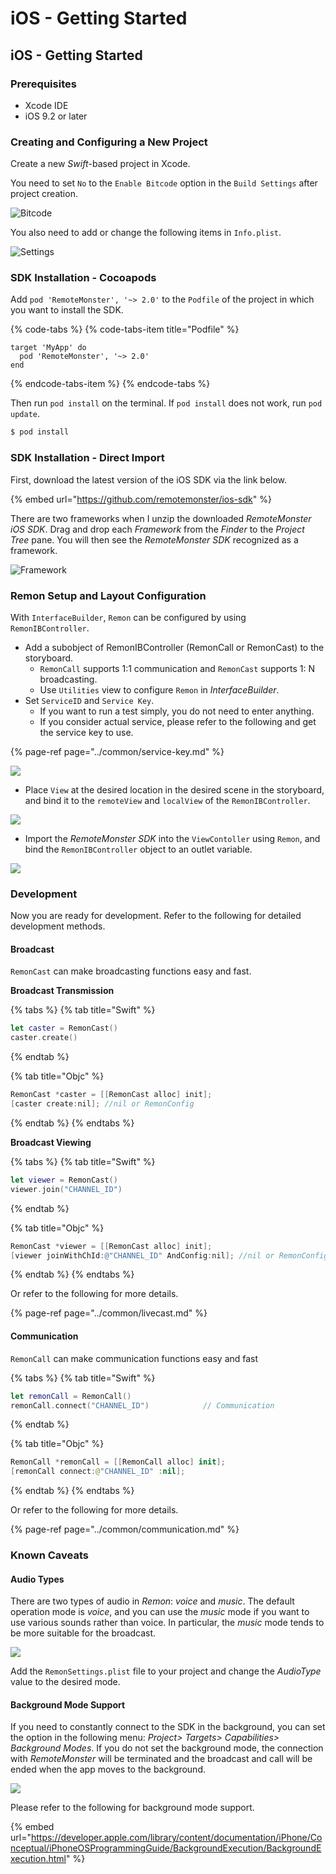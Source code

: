 # iOS - Getting Started

## iOS - Getting Started

### Prerequisites

* Xcode IDE
* iOS 9.2 or later

### Creating and Configuring a New Project

Create a new _Swift_-based project in Xcode.

You need to set `No` to the `Enable Bitcode` option in the `Build Settings` after project creation.

![Bitcode](../.gitbook/assets/assets-lalxanhbadmg35tjnme-lguxznufvictum8-kvv-lguxcodpkrjb5mf2cia-ios_bitcode-1.png)

You also need to add or change the following items in `Info.plist`.

![Settings](../.gitbook/assets/assets-lalxanhbadmg35tjnme-lguxznufvictum8-kvv-lguxcoiwhlabmetgwro-ios_buildsettings.png)

### SDK Installation - Cocoapods

Add `pod 'RemoteMonster', '~> 2.0'` to the `Podfile` of the project in which you want to install the SDK.

{% code-tabs %}
{% code-tabs-item title="Podfile" %}
```text
target 'MyApp' do
  pod 'RemoteMonster', '~> 2.0'
end
```
{% endcode-tabs-item %}
{% endcode-tabs %}

Then run `pod install` on the terminal. If `pod install` does not work, run `pod update`.

```bash
$ pod install
```

### SDK Installation - Direct Import

First, download the latest version of the iOS SDK via the link below.

{% embed url="https://github.com/remotemonster/ios-sdk" %}

There are two frameworks when I unzip the downloaded _RemoteMonster iOS SDK_. Drag and drop each _Framework_ from the _Finder_ to the _Project Tree_ pane. You will then see the _RemoteMonster SDK_ recognized as a framework.

![Framework](../.gitbook/assets/assets-lalxanhbadmg35tjnme-lguxznufvictum8-kvv-lguxcooludschostsi5-ios_importframework-2.png)

### Remon Setup and Layout Configuration

With `InterfaceBuilder`, `Remon` can be configured by using `RemonIBController`.

* Add a subobject of RemonIBController \(RemonCall or RemonCast\) to the storyboard.
  * `RemonCall` supports 1:1 communication and `RemonCast` supports 1: N broadcasting.
  * Use `Utilities` view to configure `Remon` in _InterfaceBuilder_.
* Set `ServiceID` and `Service Key`.
  * If you want to run a test simply, you do not need to enter anything.
  * If you consider actual service, please refer to the following and get the service key to use.

{% page-ref page="../common/service-key.md" %}

![](../.gitbook/assets/assets_-lalxanhbadmg35tjnme_-ld6qhxe4uifrqyin4nc_-ld6qipiwo_7ear1le04_basic_config__3_%20%281%29.png)

* Place `View` at the desired location in the desired scene in the storyboard, and bind it to the `remoteView` and `localView` of the `RemonIBController`.

![](../.gitbook/assets/assets-lalxanhbadmg35tjnme-lguxznufvictum8-kvv-lguxcoz_-wy1mziw7yj-basic_config3-2.png)

* Import the _RemoteMonster SDK_ into the `ViewContoller` using `Remon`, and bind the `RemonIBController` object to an outlet variable.

![](../.gitbook/assets/assets-lalxanhbadmg35tjnme-lguxznufvictum8-kvv-lguxcoapvrxmvhnz1qa-config3.png)

### Development

Now you are ready for development. Refer to the following for detailed development methods.

#### Broadcast

`RemonCast` can make broadcasting functions easy and fast.

**Broadcast Transmission**

{% tabs %}
{% tab title="Swift" %}
```swift
let caster = RemonCast()
caster.create()
```
{% endtab %}

{% tab title="Objc" %}
```objectivec
RemonCast *caster = [[RemonCast alloc] init];
[caster create:nil]; //nil or RemonConfig
```
{% endtab %}
{% endtabs %}

**Broadcast Viewing**

{% tabs %}
{% tab title="Swift" %}
```swift
let viewer = RemonCast()
viewer.join("CHANNEL_ID")
```
{% endtab %}

{% tab title="Objc" %}
```objectivec
RemonCast *viewer = [[RemonCast alloc] init];
[viewer joinWithChId:@"CHANNEL_ID" AndConfig:nil]; //nil or RemonConfig
```
{% endtab %}
{% endtabs %}

Or refer to the following for more details.

{% page-ref page="../common/livecast.md" %}

#### Communication

`RemonCall` can make communication functions easy and fast

{% tabs %}
{% tab title="Swift" %}
```swift
let remonCall = RemonCall()
remonCall.connect("CHANNEL_ID")            // Communication
```
{% endtab %}

{% tab title="Objc" %}
```swift
RemonCall *remonCall = [[RemonCall alloc] init];
[remonCall connect:@"CHANNEL_ID" :nil];
```
{% endtab %}
{% endtabs %}

Or refer to the following for more details.

{% page-ref page="../common/communication.md" %}

### Known Caveats

#### Audio Types

There are two types of audio in _Remon_: _voice_ and _music_. The default operation mode is _voice_, and you can use the _music_ mode if you want to use various sounds rather than voice. In particular, the _music_ mode tends to be more suitable for the broadcast.

![](../.gitbook/assets/assets-lalxanhbadmg35tjnme-lguxznufvictum8-kvv-lguxcoe6ox4dngv5kwc-remonsettings.png)

Add the `RemonSettings.plist` file to your project and change the _AudioType_ value to the desired mode.

#### Background Mode Support

If you need to constantly connect to the SDK in the background, you can set the option in the following menu: _Project&gt; Targets&gt; Capabilities&gt; Background Modes_. If you do not set the background mode, the connection with _RemoteMonster_ will be terminated and the broadcast and call will be ended when the app moves to the background.

![](../.gitbook/assets/assets-lalxanhbadmg35tjnme-lguxznufvictum8-kvv-lguxcogoamcofl2apdr-2018-06-01-10.36.28.png)

Please refer to the following for background mode support.

{% embed url="https://developer.apple.com/library/content/documentation/iPhone/Conceptual/iPhoneOSProgrammingGuide/BackgroundExecution/BackgroundExecution.html" %}

